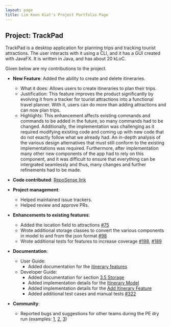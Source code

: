 ```yaml
---
layout: page
title: Lim Koon Kiat's Project Portfolio Page
---
```


## Project: TrackPad

TrackPad is a desktop application for planning trips and tracking tourist attractions. The user interacts with it using 
a CLI, and it has a GUI created with JavaFX. It is written in Java, and has about 20 kLoC.

Given below are my contributions to the project.

* **New Feature**: Added the ability to create and delete itineraries.
  * What it does: Allows users to create itineraries to plan their trips.
  * Justification: This feature improves the product significantly by evolving it from a tracker for tourist attractions 
  into a functional travel planner. With it, users can do more than adding attractions and can now plan trips.
  * Highlights: This enhancement affects existing commands and commands to be added in the future, so many commands had to be changed. 
  Additionally, the implementation was challenging as it required modifying existing code and coming up with new code that do not 
  exactly follow what we already had. An in-depth analysis of the various design alternatives that must still conform to 
  the existing implementations was required. Furthermore, after implementation many other new components of the app had 
  to rely on this component, and it was difficult to ensure that everything can be intergrated seamlessly and thus, many 
  changes and further refinements had to be made. 

* **Code contributed**: [RepoSense link](https://nus-cs2103-ay2021s1.github.io/tp-dashboard/#breakdown=true&search=limkoonkiat&sort=groupTitle&sortWithin=title&since=2020-08-14&timeframe=commit&mergegroup=&groupSelect=groupByRepos&checkedFileTypes=docs~functional-code~test-code~other)

* **Project management**:
  * Helped maintained issue trackers.
  * Helped review and approve PRs.

* **Enhancements to existing features**:
  * Added the location field to attractions [\#75](https://github.com/AY2021S1-CS2103T-T09-3/tp/commit/11dc1737827b1d7360eda72a60a3586cb9d212d0)
  * Wrote additional storage classes to convert the various components in model to and from the json format [\#98](https://github.com/AY2021S1-CS2103T-T09-3/tp/commit/46b84ba7d8e9ae37d340382e1ed3424a774b5653)
  * Wrote additional tests for features to increase coverage [\#198](https://github.com/AY2021S1-CS2103T-T09-3/tp/commit/2b1e2bd533882381aa4f7826c816b5226f4ebd9d), [\#189](https://github.com/AY2021S1-CS2103T-T09-3/tp/commit/1e4ffccec5330d5300d7cfb2c398f570d5a04ee1)

* **Documentation**:
  * User Guide:
    * Added documentation for the [itinerary features](../UserGuide.md#43-itinerary-features-koon-kiat)
  * Developer Guide:
    * Added documentation for section [3.5 Storage](../DeveloperGuide.md#35-storage)
    * Added implementation details for the [Itinerary Model](../DeveloperGuide.md#44-itinerary-model)
    * Added implementation details for the [Add Itinerary Feature](../DeveloperGuide.md#45-add-itinerary-feature)
    * Added additional test cases and manual tests [\#322](https://github.com/AY2021S1-CS2103T-T09-3/tp/commit/63de13d01366d21bf787328a9c6ea7a5252c6542)

* **Community**:
  * Reported bugs and suggestions for other teams during the PE dry run (examples: [1](https://github.com/limkoonkiat/ped/issues/3), [2](https://github.com/limkoonkiat/ped/issues/4), [3](https://github.com/limkoonkiat/ped/issues/5))
